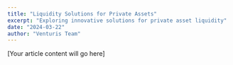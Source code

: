 ```yaml
---
title: "Liquidity Solutions for Private Assets"
excerpt: "Exploring innovative solutions for private asset liquidity"
date: "2024-03-22"
author: "Venturis Team"
---
```


[Your article content will go here] 